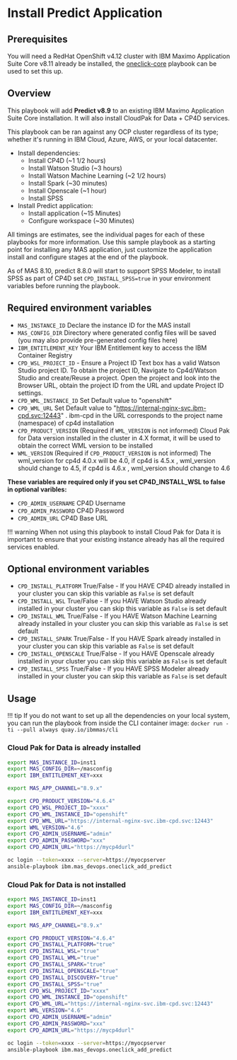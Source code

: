 # Install Predict Application

## Prerequisites

You will need a RedHat OpenShift v4.12 cluster with IBM Maximo Application Suite Core v8.11 already be installed, the [oneclick-core](oneclick-core.md) playbook can be used to set this up.

## Overview

This playbook will add **Predict v8.9** to an existing IBM Maximo Application Suite Core installation. It will also install CloudPak for Data + CP4D services.

This playbook can be ran against any OCP cluster regardless of its type; whether it's running in IBM Cloud, Azure, AWS, or your local datacenter.

- Install dependencies:
  - Install CP4D (~1 1/2 hours)
  - Install Watson Studio (~3 hours)
  - Install Watson Machine Learning (~2 1/2 hours)
  - Install Spark (~30 minutes)
  - Install Openscale (~1 hour)
  - Install SPSS
- Install Predict application:
  - Install application (~15 Minutes)
  - Configure workspace (~30 Minutes)

All timings are estimates, see the individual pages for each of these playbooks for more information. Use this sample playbook as a starting point for installing any MAS application, just customize the application install and configure stages at the end of the playbook.

As of MAS 8.10, predict 8.8.0 will start to support SPSS Modeler, to install SPSS as part of CP4D set `CPD_INSTALL_SPSS=true` in your environment variables before running the playbook.


## Required environment variables

- `MAS_INSTANCE_ID` Declare the instance ID for the MAS install
- `MAS_CONFIG_DIR` Directory where generated config files will be saved (you may also provide pre-generated config files here)
- `IBM_ENTITLEMENT_KEY` Your IBM Entitlement key to access the IBM Container Registry
- `CPD_WSL_PROJECT_ID` - Ensure a Project ID Text box has a valid Watson Studio project ID. To obtain the project ID, Navigate to Cp4d/Watson Studio and create/Reuse a project. Open the project and look into the Browser URL, obtain the project ID from the URL and update Project ID settings.
- `CPD_WML_INSTANCE_ID` Set Default value to "openshift"
- `CPD_WML_URL` Set Default value to "https://internal-nginx-svc.ibm-cpd.svc:12443" . ibm-cpd in the URL corresponds to the project name (namespace) of cp4d installation
- `CPD_PRODUCT_VERSION` (Required if `WML_VERSION` is not informed) Cloud Pak for Data version installed in the cluster in 4.X format, it will be used to obtain the correct WML version to be installed
- `WML_VERSION` (Required if `CPD_PRODUCT_VERSION` is not informed) The wml_version for cp4d 4.0.x will be 4.0, if cp4d is 4.5.x , wml_version should change to 4.5, if cp4d is 4.6.x , wml_version should change to 4.6


**These variables are required only if you set CP4D_INSTALL_WSL to false in optional varibles:**

- `CPD_ADMIN_USERNAME` CP4D Username
- `CPD_ADMIN_PASSWORD` CP4D Password
- `CPD_ADMIN_URL` CP4D Base URL

!!! warning
    When not using this playbook to install Cloud Pak for Data it is important to ensure that your existing instance already has all the required services enabled.


## Optional environment variables

- `CPD_INSTALL_PLATFORM` True/False - If you HAVE CP4D already installed in your cluster you can skip this variable as `False` is set default
- `CPD_INSTALL_WSL` True/False - If you HAVE Watson Studio already installed in your cluster you can skip this variable as `False` is set default
- `CPD_INSTALL_WML` True/False - If you HAVE Watson Machine Learning already installed in your cluster you can skip this variable as `False` is set default
- `CPD_INSTALL_SPARK` True/False - If you HAVE Spark already installed in your cluster you can skip this variable as `False` is set default
- `CPD_INSTALL_OPENSCALE` True/False - If you HAVE Openscale already installed in your cluster you can skip this variable as `False` is set default
- `CPD_INSTALL_SPSS` True/False - If you HAVE SPSS Modeler already installed in your cluster you can skip this variable as `False` is set default


## Usage

!!! tip
    If you do not want to set up all the dependencies on your local system, you can run the playbook from inside the CLI container image: `docker run -ti --pull always quay.io/ibmmas/cli`

### Cloud Pak for Data is already installed

```bash
export MAS_INSTANCE_ID=inst1
export MAS_CONFIG_DIR=~/masconfig
export IBM_ENTITLEMENT_KEY=xxx

export MAS_APP_CHANNEL="8.9.x"

export CPD_PRODUCT_VERSION="4.6.4"
export CPD_WSL_PROJECT_ID="xxxx"
export CPD_WML_INSTANCE_ID="openshift"
export CPD_WML_URL="https://internal-nginx-svc.ibm-cpd.svc:12443"
export WML_VERSION="4.6"
export CPD_ADMIN_USERNAME="admin"
export CPD_ADMIN_PASSWORD="xxx"
export CPD_ADMIN_URL="https://mycp4durl"

oc login --token=xxxx --server=https://myocpserver
ansible-playbook ibm.mas_devops.oneclick_add_predict
```

### Cloud Pak for Data is not installed

```bash
export MAS_INSTANCE_ID=inst1
export MAS_CONFIG_DIR=~/masconfig
export IBM_ENTITLEMENT_KEY=xxx

export MAS_APP_CHANNEL="8.9.x"

export CPD_PRODUCT_VERSION="4.6.4"
export CPD_INSTALL_PLATFORM="true"
export CPD_INSTALL_WSL="true"
export CPD_INSTALL_WML="true"
export CPD_INSTALL_SPARK="true"
export CPD_INSTALL_OPENSCALE="true"
export CPD_INSTALL_DISCOVERY="true"
export CPD_INSTALL_SPSS="true"
export CPD_WSL_PROJECT_ID="xxxx"
export CPD_WML_INSTANCE_ID="openshift"
export CPD_WML_URL="https://internal-nginx-svc.ibm-cpd.svc:12443"
export WML_VERSION="4.6"
export CPD_ADMIN_USERNAME="admin"
export CPD_ADMIN_PASSWORD="xxx"
export CPD_ADMIN_URL="https://mycp4durl"

oc login --token=xxxx --server=https://myocpserver
ansible-playbook ibm.mas_devops.oneclick_add_predict
```
